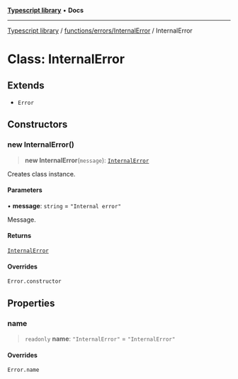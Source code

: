 [**Typescript library**](../../../../index.md) • **Docs**

***

[Typescript library](../../../../modules.md) / [functions/errors/InternalError](../index.md) / InternalError

# Class: InternalError

## Extends

- `Error`

## Constructors

### new InternalError()

> **new InternalError**(`message`): [`InternalError`](InternalError.md)

Creates class instance.

#### Parameters

• **message**: `string` = `"Internal error"`

Message.

#### Returns

[`InternalError`](InternalError.md)

#### Overrides

`Error.constructor`

## Properties

### name

> `readonly` **name**: `"InternalError"` = `"InternalError"`

#### Overrides

`Error.name`
